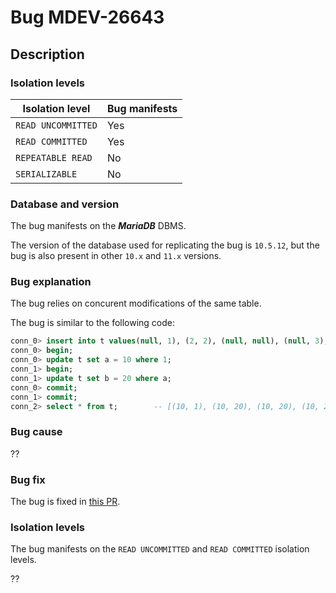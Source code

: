 # Bug MDEV-26643

## Description

### Isolation levels

| Isolation level    | Bug manifests |
|--------------------|---------------|
| `READ UNCOMMITTED` | Yes           |
| `READ COMMITTED`   | Yes           |
| `REPEATABLE READ`  | No            |
| `SERIALIZABLE`     | No            |

### Database and version

The bug manifests on the **_MariaDB_** DBMS.

The version of the database used for replicating the bug is `10.5.12`, but the bug is also present in other `10.x` and `11.x` versions.

### Bug explanation

The bug relies on concurent modifications of the same table.


The bug is similar to the following code:
```SQL
conn_0> insert into t values(null, 1), (2, 2), (null, null), (null, 3), (4, null);
conn_0> begin;
conn_0> update t set a = 10 where 1;
conn_1> begin;
conn_1> update t set b = 20 where a;
conn_0> commit;
conn_1> commit;
conn_2> select * from t;        -- [(10, 1), (10, 20), (10, 20), (10, 20), (10, 20)]
```

### Bug cause

??

### Bug fix

The bug is fixed in [this PR](https://github.com/MariaDB/server/pull/3067).

### Isolation levels

The bug manifests on the `READ UNCOMMITTED` and `READ COMMITTED` isolation levels.

??